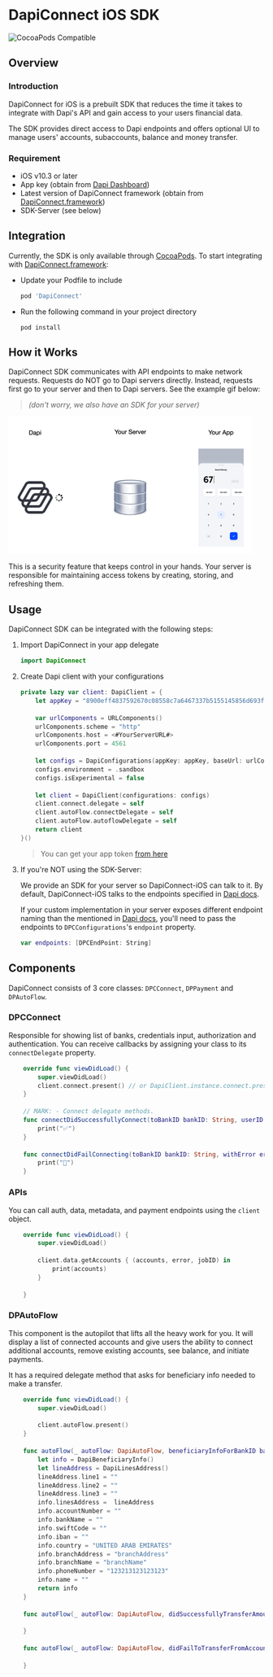 # DapiConnect iOS SDK
![CocoaPods Compatible](https://img.shields.io/cocoapods/v/DapiConnect)

## Overview

### Introduction

DapiConnect for iOS is a prebuilt SDK that reduces the time it takes to integrate with Dapi's API and gain access to your users financial data.

The SDK provides direct access to Dapi endpoints and offers optional UI to manage users' accounts, subaccounts, balance and money transfer.

### Requirement

- iOS v10.3 or later
- App key (obtain from [Dapi Dashboard](https://dashboard.dapi.co/))
- Latest version of DapiConnect framework (obtain from [DapiConnect.framework](https://github.com/dapi-co/DapiConnect-iOS/releases))
- SDK-Server (see below)

## Integration

Currently, the SDK is only available through [CocoaPods](https://cocoapods.org/#install). To start integrating with  [DapiConnect.framework](https://github.com/dapi-co/DapiConnect-iOS/releases):

- Update your Podfile to include 

    ```ruby
    pod 'DapiConnect'
    ```
- Run the following command in your project directory

    ```console
    pod install
    ```

## How it Works

DapiConnect SDK communicates with API endpoints to make network requests. Requests do NOT go to Dapi servers directly. Instead, requests first go to your server and then to Dapi servers. See the example gif below:
> *(don't worry, we also have an SDK for your server)*

![dfd](https://github.com/dapi-co/DapiConnect-iOS/raw/master/DapiConnectGIF.gif)

This is a security feature that keeps control in your hands. Your server is responsible for maintaining access tokens by creating, storing, and refreshing them.

## Usage

DapiConnect SDK can be integrated with the following steps:

1. Import DapiConnect in your app delegate

    ```swift
    import DapiConnect
    ```

2. Create Dapi client with your configurations
    ```swift
    private lazy var client: DapiClient = {
        let appKey = "8900eff4837592670c08558c7a6467337b5155145856d693f1e8275455889f7f"

        var urlComponents = URLComponents()
        urlComponents.scheme = "http"
        urlComponents.host = <#YourServerURL#>
        urlComponents.port = 4561

        let configs = DapiConfigurations(appKey: appKey, baseUrl: urlComponents, countries: ["AE"], clientUserID: "MohammedEnnabah")
        configs.environment = .sandbox
        configs.isExperimental = false

        let client = DapiClient(configurations: configs)
        client.connect.delegate = self
        client.autoFlow.connectDelegate = self
        client.autoFlow.autoflowDelegate = self
        return client
    }()
    ```
    > You can get your app token [from here](https://dashboard.dapi.co/)

3. If you're NOT using the SDK-Server:

    We provide an SDK for your server so DapiConnect-iOS can talk to it. By default, DapiConnect-iOS talks to the endpoints specified in [Dapi docs](https://docs.dapi.co/). 

    If your custom implementation in your server exposes different endpoint naming than the mentioned in [Dapi docs](https://docs.dapi.co/), you'll need to pass the endpoints to `DPCConfigurations`'s `endpoint` property.
    
    ```swift
    var endpoints: [DPCEndPoint: String]
    ```

## Components

DapiConnect consists of 3 core classes: `DPCConnect`, `DPPayment` and `DPAutoFlow`.

### DPCConnect
Responsible for showing list of banks, credentials input, authorization and authentication. You can receive callbacks by assigning your class to its `connectDelegate` property.

```swift
    override func viewDidLoad() {
        super.viewDidLoad()
        client.connect.present() // or DapiClient.instance.connect.present()
    }

    // MARK: - Connect delegate methods.
    func connectDidSuccessfullyConnect(toBankID bankID: String, userID: String) {
        print("✅")
    }
    
    func connectDidFailConnecting(toBankID bankID: String, withError error: String) {
        print("🚩")
    }
```

### APIs
You can call auth, data, metadata, and payment endpoints using the `client` object.

```swift
    override func viewDidLoad() {
        super.viewDidLoad()
        
        client.data.getAccounts { (accounts, error, jobID) in
            print(accounts)
        }
        
    }
```

### DPAutoFlow
This component is the autopilot that lifts all the heavy work for you. It will display a list of connected accounts and give users the ability to connect additional accounts, remove existing accounts, see balance, and initiate payments.

It has a required delegate method that asks for beneficiary info needed to make a transfer.

```swift
    override func viewDidLoad() {
        super.viewDidLoad()
        
        client.autoFlow.present()
    }
    
    func autoFlow(_ autoFlow: DapiAutoFlow, beneficiaryInfoForBankID bankID: String, supportsCreateBeneficiary: Bool) -> DapiBeneficiaryInfo {
        let info = DapiBeneficiaryInfo()
        let lineAddress = DapiLinesAddress()
        lineAddress.line1 = ""
        lineAddress.line2 = ""
        lineAddress.line3 = ""
        info.linesAddress =  lineAddress
        info.accountNumber = ""
        info.bankName = ""
        info.swiftCode = ""
        info.iban = ""
        info.country = "UNITED ARAB EMIRATES"
        info.branchAddress = "branchAddress"
        info.branchName = "branchName"
        info.phoneNumber = "123213123123123"
        info.name = ""
        return info
    }
    
    func autoFlow(_ autoFlow: DapiAutoFlow, didSuccessfullyTransferAmount amount: Double, fromAccount senderAccountID: String, toAccuntID recipientAccountID: String) {
        
    }
    
    func autoFlow(_ autoFlow: DapiAutoFlow, didFailToTransferFromAccount senderAccountID: String, toAccuntID recipientAccountID: String?, withError error: Error) {
        
    }
    
```

